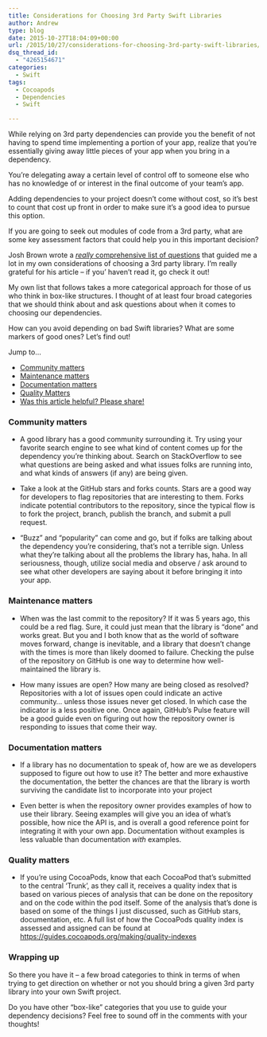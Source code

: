 ```yaml
---
title: Considerations for Choosing 3rd Party Swift Libraries
author: Andrew
type: blog
date: 2015-10-27T18:04:09+00:00
url: /2015/10/27/considerations-for-choosing-3rd-party-swift-libraries/
dsq_thread_id:
  - "4265154671"
categories:
  - Swift
tags:
  - Cocoapods
  - Dependencies
  - Swift

---
```

While relying on 3rd party dependencies can provide you the benefit of not having to spend time implementing a portion of your app, realize that you’re essentially giving away little pieces of your app when you bring in a dependency.

You’re delegating away a certain level of control off to someone else who has no knowledge of or interest in the final outcome of your team’s app.

Adding dependencies to your project doesn’t come without cost, so it’s best to count that cost up front in order to make sure it’s a good idea to pursue this option.

If you are going to seek out modules of code from a 3rd party, what are some key assessment factors that could help you in this important decision?

Josh Brown wrote a [_really_ comprehensive list of questions][1] that guided me a lot in my own considerations of choosing a 3rd party library. I&#8217;m really grateful for his article &#8211; if you&#8217; haven&#8217;t read it, go check it out!

My own list that follows takes a more categorical approach for those of us who think in box-like structures. I thought of at least four broad categories that we should think about and ask questions about when it comes to choosing our dependencies.

How can you avoid depending on bad Swift libraries? What are some markers of good ones? Let&#8217;s find out!

<div class="resources">
  <div class="resources-header">
    Jump to&#8230;
  </div>
  
  <ul class="resources-content">
    <li>
      <a href="#community">Community matters</a>
    </li>
    <li>
      <a href="#maintenance">Maintenance matters</a>
    </li>
    <li>
      <a href="#documentation">Documentation matters</a>
    </li>
    <li>
      <a href="#quality">Quality Matters</a>
    </li>
    <li>
      <a href="#share">Was this article helpful? Please share!</a>
    </li>
  </ul>
</div>

<a name="community" class="jump-target"></a>

### Community matters

  * A good library has a good community surrounding it. Try using your favorite search engine to see what kind of content comes up for the dependency you’re thinking about. Search on StackOverflow to see what questions are being asked and what issues folks are running into, and what kinds of answers (if any) are being given.</p> 
  * Take a look at the GitHub stars and forks counts. Stars are a good way for developers to flag repositories that are interesting to them. Forks indicate potential contributors to the repository, since the typical flow is to fork the project, branch, publish the branch, and submit a pull request.

  * “Buzz” and “popularity” can come and go, but if folks are talking about the dependency you’re considering, that’s not a terrible sign. Unless what they’re talking about all the problems the library has, haha. In all seriousness, though, utilize social media and observe / ask around to see what other developers are saying about it before bringing it into your app.

<a name="maintenance" class="jump-target"></a>

### Maintenance matters

  * When was the last commit to the repository? If it was 5 years ago, this could be a red flag. Sure, it could just mean that the library is “done” and works great. But you and I both know that as the world of software moves forward, change is inevitable, and a library that doesn’t change with the times is more than likely doomed to failure. Checking the pulse of the repository on GitHub is one way to determine how well-maintained the library is.</p> 
  * How many issues are open? How many are being closed as resolved? Repositories with a lot of issues open could indicate an active community… unless those issues never get closed. In which case the indicator is a less positive one. Once again, GitHub’s Pulse feature will be a good guide even on figuring out how the repository owner is responding to issues that come their way.

<a name="documentation" class="jump-target"></a>

### Documentation matters

  * If a library has no documentation to speak of, how are we as developers supposed to figure out how to use it? The better and more exhaustive the documentation, the better the chances are that the library is worth surviving the candidate list to incorporate into your project</p> 
  * Even better is when the repository owner provides examples of how to use their library. Seeing examples will give you an idea of what’s possible, how nice the API is, and is overall a good reference point for integrating it with your own app. Documentation without examples is less valuable than documentation _with_ examples.

<a name="quality" class="jump-target"></a>

### Quality matters

  * If you&#8217;re using CocoaPods, know that each CocoaPod that’s submitted to the central ‘Trunk’, as they call it, receives a quality index that is based on various pieces of analysis that can be done on the repository and on the code within the pod itself. Some of the analysis that’s done is based on some of the things I just discussed, such as GitHub stars, documentation, etc. A full list of how the CocoaPods quality index is assessed and assigned can be found at <https://guides.cocoapods.org/making/quality-indexes>

### Wrapping up

So there you have it &#8211; a few broad categories to think in terms of when trying to get direction on whether or not you should bring a given 3rd party library into your own Swift project.

Do you have other &#8220;box-like&#8221; categories that you use to guide your dependency decisions? Feel free to sound off in the comments with your thoughts!

<a name="share" class="jump-target"></a>

 [1]: http://roadfiresoftware.com/2015/08/save-your-future-self-from-broken-apps/